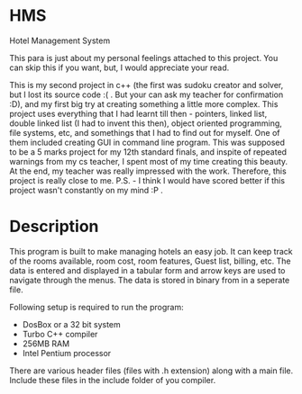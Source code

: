 # HMS
Hotel Management System

This para is just about my personal feelings attached to this project. You can skip this if you want, but, I would appreciate your read.

This is my second project in c++ (the first was sudoku creator and solver, but I lost its source code :( . But your can ask my teacher for confirmation :D), and my first big try at creating something a little more complex. 
This project uses everything that I had learnt till then - pointers, linked list, double linked list (I had to invent this then), object oriented programming, file systems, etc, and somethings that I had to find out for myself. One of them included creating GUI in command line program. This was supposed to be a 5 marks project for my 12th standard finals, and inspite of repeated warnings from my cs teacher, I spent most of my time creating this beauty. At the end, my teacher was really impressed with the work. Therefore, this project is really close to me. P.S. - I think I would have scored better if this project wasn't constantly on my mind :P .


# Description
This program is built to make managing hotels an easy job. It can keep track of the rooms available, room cost, room features, Guest list, billing, etc. The data is entered and displayed in a tabular form and arrow keys are used to navigate through the menus. The data is stored in binary from in a seperate file.


Following setup is required to run the program:
 - DosBox or a 32 bit system
 - Turbo C++ compiler
 - 256MB RAM
 - Intel Pentium processor
 
There are various header files (files with .h extension) along with a main file. Include these files in the include folder of you compiler.


